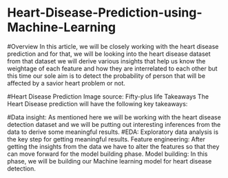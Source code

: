 # Heart-Disease-Prediction-using-Machine-Learning
#Overview
In this article, we will be closely working with the heart disease prediction and for that, we will be looking into the heart disease dataset from that dataset we will derive various insights that help us know the weightage of each feature and how they are interrelated to each other but this time our sole aim is to detect the probability of person that will be affected by a savior heart problem or not.

#Heart Disease Prediction 
Image source: Fifty-plus life
Takeaways
The Heart Disease prediction will have the following key takeaways:

#Data insight: As mentioned here we will be working with the heart disease detection dataset and we will be putting out interesting inferences from the data to derive some meaningful results.
#EDA: Exploratory data analysis is the key step for getting meaningful results.
Feature engineering: After getting the insights from the data we have to alter the features so that they can move forward for the model building phase.
Model building: In this phase, we will be building our Machine learning model for heart disease detection.
